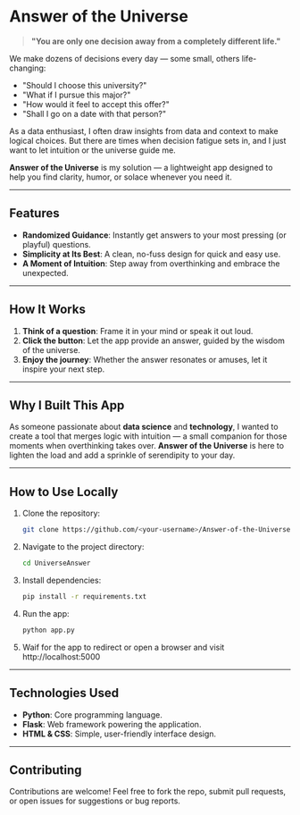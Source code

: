 # Answer of the Universe  

> **"You are only one decision away from a completely different life."**

We make dozens of decisions every day — some small, others life-changing:  
- "Should I choose this university?"  
- "What if I pursue this major?"  
- "How would it feel to accept this offer?"  
- "Shall I go on a date with that person?"  

As a data enthusiast, I often draw insights from data and context to make logical choices. But there are times when decision fatigue sets in, and I just want to let intuition or the universe guide me.  

**Answer of the Universe** is my solution — a lightweight app designed to help you find clarity, humor, or solace whenever you need it.  

---

## **Features**
- **Randomized Guidance**: Instantly get answers to your most pressing (or playful) questions.  
- **Simplicity at Its Best**: A clean, no-fuss design for quick and easy use.  
- **A Moment of Intuition**: Step away from overthinking and embrace the unexpected.  

---

## **How It Works**
1. **Think of a question**: Frame it in your mind or speak it out loud.  
2. **Click the button**: Let the app provide an answer, guided by the wisdom of the universe.  
3. **Enjoy the journey**: Whether the answer resonates or amuses, let it inspire your next step.  

---

## **Why I Built This App**
As someone passionate about **data science** and **technology**, I wanted to create a tool that merges logic with intuition — a small companion for those moments when overthinking takes over. **Answer of the Universe** is here to lighten the load and add a sprinkle of serendipity to your day.  

---

## **How to Use Locally**
1. Clone the repository:  
   ```bash
   git clone https://github.com/<your-username>/Answer-of-the-Universe.git
2. Navigate to the project directory:
   ```bash
   cd UniverseAnswer
3. Install dependencies:
   ```bash
   pip install -r requirements.txt
4. Run the app:
   ```bash
   python app.py
5. Waif for the app to redirect or open a browser and visit http://localhost:5000

---

## **Technologies Used**
- **Python**: Core programming language.
- **Flask**: Web framework powering the application.
- **HTML & CSS**: Simple, user-friendly interface design.

---

## **Contributing**
Contributions are welcome! Feel free to fork the repo, submit pull requests, or open issues for suggestions or bug reports.
